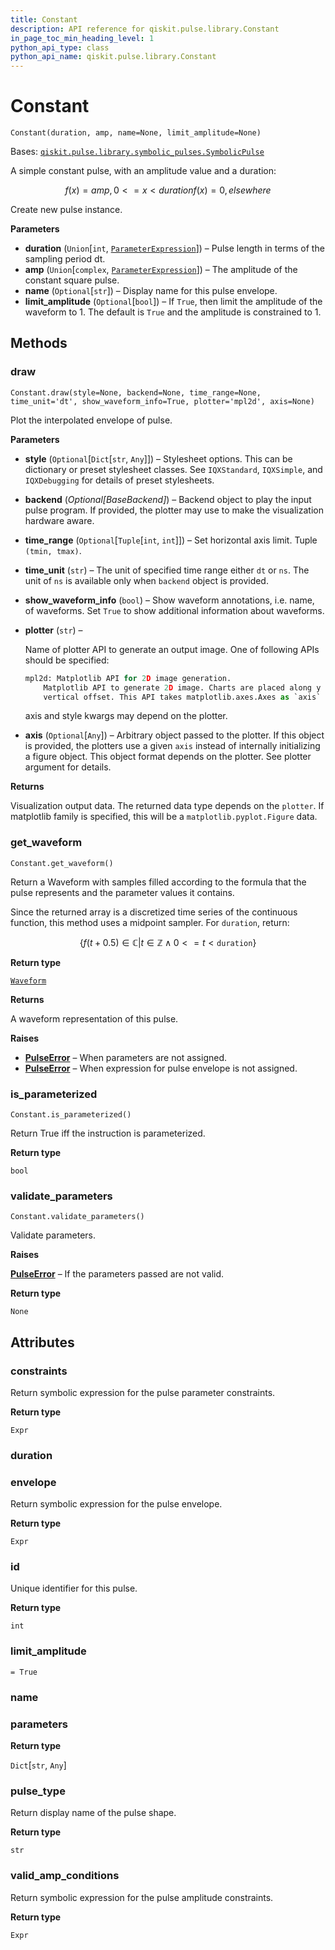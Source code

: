 ```yaml
---
title: Constant
description: API reference for qiskit.pulse.library.Constant
in_page_toc_min_heading_level: 1
python_api_type: class
python_api_name: qiskit.pulse.library.Constant
---
```


# Constant

<span id="qiskit.pulse.library.Constant" />

`Constant(duration, amp, name=None, limit_amplitude=None)`

Bases: [`qiskit.pulse.library.symbolic_pulses.SymbolicPulse`](qiskit.pulse.library.SymbolicPulse "qiskit.pulse.library.symbolic_pulses.SymbolicPulse")

A simple constant pulse, with an amplitude value and a duration:

$$
f(x) = amp    ,  0 <= x < duration
f(x) = 0      ,  elsewhere
$$

Create new pulse instance.

**Parameters**

*   **duration** (`Union`\[`int`, [`ParameterExpression`](qiskit.circuit.ParameterExpression "qiskit.circuit.parameterexpression.ParameterExpression")]) – Pulse length in terms of the sampling period dt.
*   **amp** (`Union`\[`complex`, [`ParameterExpression`](qiskit.circuit.ParameterExpression "qiskit.circuit.parameterexpression.ParameterExpression")]) – The amplitude of the constant square pulse.
*   **name** (`Optional`\[`str`]) – Display name for this pulse envelope.
*   **limit\_amplitude** (`Optional`\[`bool`]) – If `True`, then limit the amplitude of the waveform to 1. The default is `True` and the amplitude is constrained to 1.

## Methods

### draw

<span id="qiskit.pulse.library.Constant.draw" />

`Constant.draw(style=None, backend=None, time_range=None, time_unit='dt', show_waveform_info=True, plotter='mpl2d', axis=None)`

Plot the interpolated envelope of pulse.

**Parameters**

*   **style** (`Optional`\[`Dict`\[`str`, `Any`]]) – Stylesheet options. This can be dictionary or preset stylesheet classes. See `IQXStandard`, `IQXSimple`, and `IQXDebugging` for details of preset stylesheets.

*   **backend** (*Optional\[BaseBackend]*) – Backend object to play the input pulse program. If provided, the plotter may use to make the visualization hardware aware.

*   **time\_range** (`Optional`\[`Tuple`\[`int`, `int`]]) – Set horizontal axis limit. Tuple `(tmin, tmax)`.

*   **time\_unit** (`str`) – The unit of specified time range either `dt` or `ns`. The unit of `ns` is available only when `backend` object is provided.

*   **show\_waveform\_info** (`bool`) – Show waveform annotations, i.e. name, of waveforms. Set `True` to show additional information about waveforms.

*   **plotter** (`str`) –

    Name of plotter API to generate an output image. One of following APIs should be specified:

    ```python
    mpl2d: Matplotlib API for 2D image generation.
        Matplotlib API to generate 2D image. Charts are placed along y axis with
        vertical offset. This API takes matplotlib.axes.Axes as `axis` input.
    ```

    axis and style kwargs may depend on the plotter.

*   **axis** (`Optional`\[`Any`]) – Arbitrary object passed to the plotter. If this object is provided, the plotters use a given `axis` instead of internally initializing a figure object. This object format depends on the plotter. See plotter argument for details.

**Returns**

Visualization output data. The returned data type depends on the `plotter`. If matplotlib family is specified, this will be a `matplotlib.pyplot.Figure` data.

### get\_waveform

<span id="qiskit.pulse.library.Constant.get_waveform" />

`Constant.get_waveform()`

Return a Waveform with samples filled according to the formula that the pulse represents and the parameter values it contains.

Since the returned array is a discretized time series of the continuous function, this method uses a midpoint sampler. For `duration`, return:

$$
\{f(t+0.5) \in \mathbb{C} | t \in \mathbb{Z} \wedge  0<=t<\texttt{duration}\}
$$

**Return type**

[`Waveform`](qiskit.pulse.library.Waveform "qiskit.pulse.library.waveform.Waveform")

**Returns**

A waveform representation of this pulse.

**Raises**

*   [**PulseError**](pulse#qiskit.pulse.PulseError "qiskit.pulse.PulseError") – When parameters are not assigned.
*   [**PulseError**](pulse#qiskit.pulse.PulseError "qiskit.pulse.PulseError") – When expression for pulse envelope is not assigned.

### is\_parameterized

<span id="qiskit.pulse.library.Constant.is_parameterized" />

`Constant.is_parameterized()`

Return True iff the instruction is parameterized.

**Return type**

`bool`

### validate\_parameters

<span id="qiskit.pulse.library.Constant.validate_parameters" />

`Constant.validate_parameters()`

Validate parameters.

**Raises**

[**PulseError**](pulse#qiskit.pulse.PulseError "qiskit.pulse.PulseError") – If the parameters passed are not valid.

**Return type**

`None`

## Attributes

<span id="qiskit.pulse.library.Constant.constraints" />

### constraints

Return symbolic expression for the pulse parameter constraints.

**Return type**

`Expr`

<span id="qiskit.pulse.library.Constant.duration" />

### duration

<span id="qiskit.pulse.library.Constant.envelope" />

### envelope

Return symbolic expression for the pulse envelope.

**Return type**

`Expr`

<span id="qiskit.pulse.library.Constant.id" />

### id

Unique identifier for this pulse.

**Return type**

`int`

<span id="qiskit.pulse.library.Constant.limit_amplitude" />

### limit\_amplitude

`= True`

<span id="qiskit.pulse.library.Constant.name" />

### name

<span id="qiskit.pulse.library.Constant.parameters" />

### parameters

**Return type**

`Dict`\[`str`, `Any`]

<span id="qiskit.pulse.library.Constant.pulse_type" />

### pulse\_type

Return display name of the pulse shape.

**Return type**

`str`

<span id="qiskit.pulse.library.Constant.valid_amp_conditions" />

### valid\_amp\_conditions

Return symbolic expression for the pulse amplitude constraints.

**Return type**

`Expr`

